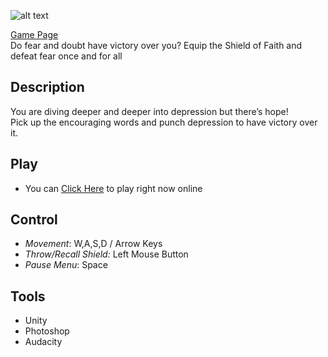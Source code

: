 ![alt text][screenshot]

[Game Page](https://ldjam.com/events/ludum-dare/48/live-free) \
Do fear and doubt have victory over you? Equip the Shield of Faith and defeat fear once and for all

## Description
You are diving deeper and deeper into depression but there’s hope! \
Pick up the encouraging words and punch depression to have victory over it.

## Play
- You can [Click Here](https://prodigalson.itch.io/shield-of-faith) to play right now online

## Control
- *Movement*: W,A,S,D / Arrow Keys
- *Throw/Recall Shield:* Left Mouse Button
- *Pause Menu*: Space

## Tools
- Unity
- Photoshop
- Audacity

[screenshot]: https://img.itch.zone/aW1nLzc1NTgwODcuanBn/original/4zEN4h.jpg "Shield Of Faith"

